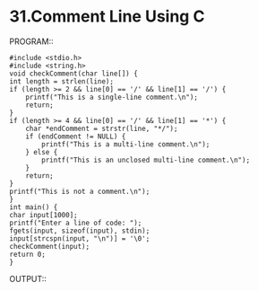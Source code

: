 # 31.Comment Line Using C

PROGRAM::

    #include <stdio.h>
    #include <string.h>
    void checkComment(char line[]) {
    int length = strlen(line);
    if (length >= 2 && line[0] == '/' && line[1] == '/') {
        printf("This is a single-line comment.\n");
        return;
    }
    if (length >= 4 && line[0] == '/' && line[1] == '*') {
        char *endComment = strstr(line, "*/");
        if (endComment != NULL) {
            printf("This is a multi-line comment.\n");
        } else {
            printf("This is an unclosed multi-line comment.\n");
        }
        return;
    }
    printf("This is not a comment.\n");
    }
    int main() {
    char input[1000];
    printf("Enter a line of code: ");
    fgets(input, sizeof(input), stdin);
    input[strcspn(input, "\n")] = '\0';
    checkComment(input);
    return 0;
    }

OUTPUT::
